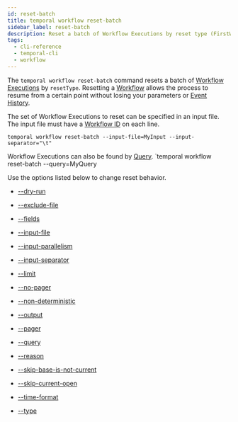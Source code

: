 ```yaml
---
id: reset-batch
title: temporal workflow reset-batch
sidebar_label: reset-batch
description: Reset a batch of Workflow Executions by reset type (FirstWorkflowTask), LastWorkflowTask), LastContinuedAsNew
tags:
  - cli-reference
  - temporal-cli
  - workflow
---
```


The `temporal workflow reset-batch` command resets a batch of [Workflow Executions](/concepts/what-is-a-workflow-execution) by `resetType`.
Resetting a [Workflow](/concepts/what-is-a-workflow) allows the process to resume from a certain point without losing your parameters or [Event History](/concepts/what-is-an-event-history).

The set of Workflow Executions to reset can be specified in an input file.
The input file must have a [Workflow ID](/concepts/what-is-a-workflow-id) on each line.

`temporal workflow reset-batch --input-file=MyInput --input-separator="\t"`

Workflow Executions can also be found by [Query](/concepts/what-is-a-query).
`temporal workflow reset-batch --query=MyQuery

Use the options listed below to change reset behavior.

- [--dry-run](/cli/cmd-options/dry-run)

- [--exclude-file](/cli/cmd-options/exclude-file)

- [--fields](/cli/cmd-options/fields)

- [--input-file](/cli/cmd-options/input-file)

- [--input-parallelism](/cli/cmd-options/input-parallelism)

- [--input-separator](/cli/cmd-options/input-separator)

- [--limit](/cli/cmd-options/limit)

- [--no-pager](/cli/cmd-options/no-pager)

- [--non-deterministic](/cli/cmd-options/non-deterministic)

- [--output](/cli/cmd-options/output)

- [--pager](/cli/cmd-options/pager)

- [--query](/cli/cmd-options/query)

- [--reason](/cli/cmd-options/reason)

- [--skip-base-is-not-current](/cli/cmd-options/skip-base-is-not-current)

- [--skip-current-open](/cli/cmd-options/skip-current-open)

- [--time-format](/cli/cmd-options/time-format)

- [--type](/cli/cmd-options/type)
